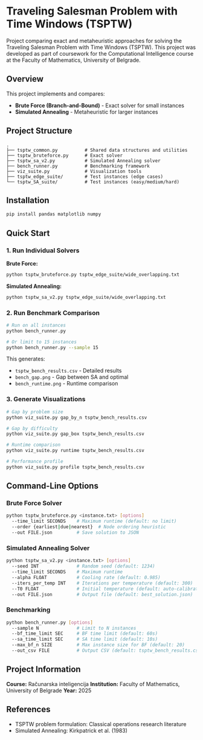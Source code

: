 # Traveling Salesman Problem with Time Windows (TSPTW)

Project comparing exact and metaheuristic approaches for solving the Traveling Salesman Problem with Time Windows (TSPTW).
This project was developed as part of coursework for the Computational Intelligence course at the Faculty of Mathematics, University of Belgrade.

## Overview

This project implements and compares:
- **Brute Force (Branch-and-Bound)** - Exact solver for small instances
- **Simulated Annealing** - Metaheuristic for larger instances

## Project Structure

```
.
├── tsptw_common.py          # Shared data structures and utilities
├── tsptw_bruteforce.py      # Exact solver
├── tsptw_sa_v2.py           # Simulated Annealing solver
├── bench_runner.py          # Benchmarking framework
├── viz_suite.py             # Visualization tools
├── tsptw_edge_suite/        # Test instances (edge cases)
└── tsptw_SA_suite/          # Test instances (easy/medium/hard)
```

## Installation

```bash
pip install pandas matplotlib numpy
```

## Quick Start

### 1. Run Individual Solvers

**Brute Force:**
```bash
python tsptw_bruteforce.py tsptw_edge_suite/wide_overlapping.txt
```

**Simulated Annealing:**
```bash
python tsptw_sa_v2.py tsptw_edge_suite/wide_overlapping.txt
```

### 2. Run Benchmark Comparison

```bash
# Run on all instances
python bench_runner.py

# Or limit to 15 instances
python bench_runner.py --sample 15
```

This generates:
- `tsptw_bench_results.csv` - Detailed results
- `bench_gap.png` - Gap between SA and optimal
- `bench_runtime.png` - Runtime comparison

### 3. Generate Visualizations

```bash
# Gap by problem size
python viz_suite.py gap_by_n tsptw_bench_results.csv

# Gap by difficulty
python viz_suite.py gap_box tsptw_bench_results.csv

# Runtime comparison
python viz_suite.py runtime tsptw_bench_results.csv

# Performance profile
python viz_suite.py profile tsptw_bench_results.csv
```

## Command-Line Options

### Brute Force Solver
```bash
python tsptw_bruteforce.py <instance.txt> [options]
  --time_limit SECONDS    # Maximum runtime (default: no limit)
  --order {earliest|due|nearest}  # Node ordering heuristic
  --out FILE.json         # Save solution to JSON
```

### Simulated Annealing Solver
```bash
python tsptw_sa_v2.py <instance.txt> [options]
  --seed INT              # Random seed (default: 1234)
  --time_limit SECONDS    # Maximum runtime
  --alpha FLOAT           # Cooling rate (default: 0.985)
  --iters_per_temp INT    # Iterations per temperature (default: 300)
  --T0 FLOAT              # Initial temperature (default: auto-calibrated)
  --out FILE.json         # Output file (default: best_solution.json)
```

### Benchmarking
```bash
python bench_runner.py [options]
  --sample N              # Limit to N instances
  --bf_time_limit SEC     # BF time limit (default: 60s)
  --sa_time_limit SEC     # SA time limit (default: 10s)
  --max_bf_n SIZE         # Max instance size for BF (default: 20)
  --out_csv FILE          # Output CSV (default: tsptw_bench_results.csv)
```

## Project Information

**Course:** Računarska inteligencija
**Institution:** Faculty of Mathematics, University of Belgrade
**Year:** 2025

## References

- TSPTW problem formulation: Classical operations research literature
- Simulated Annealing: Kirkpatrick et al. (1983)
